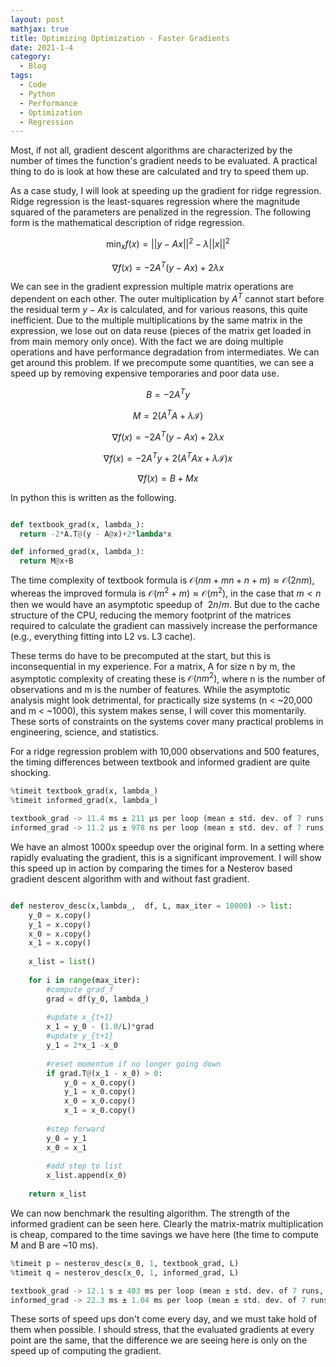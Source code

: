 ```yaml
---
layout: post
mathjax: true
title: Optimizing Optimization - Faster Gradients
date: 2021-1-4
category:
  - Blog
tags:
  - Code
  - Python
  - Performance
  - Optimization
  - Regression
---
```


Most, if not all, gradient descent algorithms are characterized by the number of times the function's gradient needs to be evaluated. A practical thing to do is look at how these are calculated and try to speed them up.

As a case study, I will look at speeding up the gradient for ridge regression. Ridge regression is the least-squares regression where the magnitude squared of the parameters are penalized in the regression. The following form is the mathematical description of ridge regression.

$$\min_x f(x) = ||y - Ax||^2 - \lambda ||x||^2$$

$$\nabla f(x) = -2A^T(y - Ax)+2\lambda x$$

We can see in the gradient expression multiple matrix operations are dependent on each other. The outer multiplication by $A^T$ cannot start before the residual term $y - Ax$ is calculated, and for various reasons, this quite inefficient. Due to the multiple multiplications by the same matrix in the expression, we lose out on data reuse (pieces of the matrix get loaded in from main memory only once). With the fact we are doing multiple operations and have performance degradation from intermediates. We can get around this problem. If we precompute some quantities, we can see a speed up by removing expensive temporaries and poor data use.

$$B = -2A^Ty$$

$$M = 2(A^TA+\lambda \mathcal{I})$$

$$\nabla  f(x) = -2A^T(y - Ax)+2\lambda x$$

$$\nabla  f(x) = -2A^Ty +2(A^TAx+\lambda \mathcal{I}) x$$

$$\nabla  f(x) = B + Mx$$

In python this is written as the following. 

```python

def textbook_grad(x, lambda_):
  return -2*A.T@(y - A@x)+2*lambda*x

def informed_grad(x, lambda_):
  return M@x+B

```

The time complexity of textbook formula is $\mathcal{O}(nm + mn + n + m) \approx \mathcal{O}(2nm)$, whereas the improved formula is $\mathcal{O}(m^2 + m) \approx \mathcal{O}(m^2)$, in the case that $m < n$ then we would have an asymptotic speedup of $~2n/m$. But due to the cache structure of the CPU, reducing the memory footprint of the matrices required to calculate the gradient can massively increase the performance (e.g., everything fitting into L2 vs. L3 cache). 

These terms do have to be precomputed at the start, but this is inconsequential in my experience. For a matrix, A for size n by m, the asymptotic complexity of creating these is $\mathcal{O}(nm^2)$, where n is the number of observations and m is the number of features. While the asymptotic analysis might look detrimental, for practically size systems (n < ~20,000 and m <  ~1000), this system makes sense, I will cover this momentarily. These sorts of constraints on the systems cover many practical problems in engineering, science, and statistics.

For a ridge regression problem with 10,000 observations and 500 features, the timing differences between textbook and informed gradient are quite shocking.

```python
%timeit textbook_grad(x, lambda_)
%timeit informed_grad(x, lambda_)
```

```python
textbook_grad -> 11.4 ms ± 211 µs per loop (mean ± std. dev. of 7 runs, 100 loops each)
informed_grad -> 11.2 µs ± 978 ns per loop (mean ± std. dev. of 7 runs, 100000 loops each)
```

We have an almost 1000x speedup over the original form. In a setting where rapidly evaluating the gradient, this is a significant improvement. I will show this speed up in action by comparing the times for a Nesterov based gradient descent algorithm with and without fast gradient.

```python 

def nesterov_desc(x,lambda_,  df, L, max_iter = 10000) -> list:
    y_0 = x.copy()
    y_1 = x.copy()
    x_0 = x.copy()
    x_1 = x.copy()
    
    x_list = list()
    
    for i in range(max_iter):
        #compute grad_f
        grad = df(y_0, lambda_)
        
        #update x_{t+1}
        x_1 = y_0 - (1.0/L)*grad
        #update y_{t+1}
        y_1 = 2*x_1 -x_0
        
        #reset momentum if no longer going down
        if grad.T@(x_1 - x_0) > 0:
            y_0 = x_0.copy()
            y_1 = x_0.copy()
            x_0 = x_0.copy()
            x_1 = x_0.copy()
        
        #step forward
        y_0 = y_1
        x_0 = x_1
        
        #add step to list
        x_list.append(x_0)
        
    return x_list
```

We can now benchmark the resulting algorithm. The strength of the informed gradient can be seen here. Clearly the matrix-matrix multiplication is cheap, compared to the time savings we have here (the time to compute M and B are ~10 ms).

```python
%timeit p = nesterov_desc(x_0, 1, textbook_grad, L)
%timeit q = nesterov_desc(x_0, 1, informed_grad, L)
```

```python
textbook_grad -> 12.1 s ± 403 ms per loop (mean ± std. dev. of 7 runs, 1 loop each)
informed_grad -> 22.3 ms ± 1.04 ms per loop (mean ± std. dev. of 7 runs, 10 loops each)
```

These sorts of speed ups don't come every day, and we must take hold of them when possible. I should stress, that the evaluated gradients at every point are the same, that the difference we are seeing here is only on the speed up of computing the gradient.
